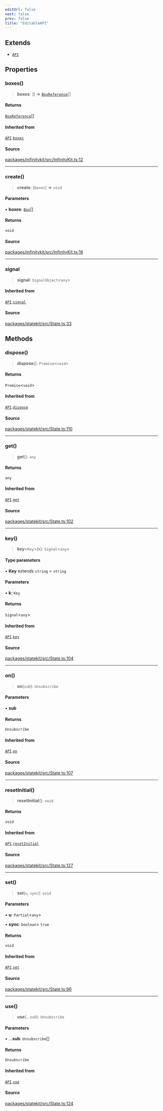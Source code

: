 ```yaml
---
editUrl: false
next: false
prev: false
title: "EditableAPI"
---
```


## Extends

- [`API`](API.md)

## Properties

### boxes()

> **boxes**: () => [`BoxReference`](../type-aliases/BoxReference.md)[]

#### Returns

[`BoxReference`](../type-aliases/BoxReference.md)[]

#### Inherited from

[`API`](API.md).[`boxes`](API.md#boxes)

#### Source

[packages/infinitykit/src/InfinityKit.ts:12](https://github.com/nodenogg-in/alpha-p2p/blob/fd5f5c9/packages/infinitykit/src/InfinityKit.ts#L12)

***

### create()

> **create**: (`boxes`) => `void`

#### Parameters

• **boxes**: [`Box`](../type-aliases/Box.md)[]

#### Returns

`void`

#### Source

[packages/infinitykit/src/InfinityKit.ts:16](https://github.com/nodenogg-in/alpha-p2p/blob/fd5f5c9/packages/infinitykit/src/InfinityKit.ts#L16)

***

### signal

> **signal**: `SignalObject`\<`any`\>

#### Inherited from

[`API`](API.md).[`signal`](API.md#signal)

#### Source

[packages/statekit/src/State.ts:33](https://github.com/nodenogg-in/alpha-p2p/blob/fd5f5c9/packages/statekit/src/State.ts#L33)

## Methods

### dispose()

> **dispose**(): `Promise`\<`void`\>

#### Returns

`Promise`\<`void`\>

#### Inherited from

[`API`](API.md).[`dispose`](API.md#dispose)

#### Source

[packages/statekit/src/State.ts:110](https://github.com/nodenogg-in/alpha-p2p/blob/fd5f5c9/packages/statekit/src/State.ts#L110)

***

### get()

> **get**(): `any`

#### Returns

`any`

#### Inherited from

[`API`](API.md).[`get`](API.md#get)

#### Source

[packages/statekit/src/State.ts:102](https://github.com/nodenogg-in/alpha-p2p/blob/fd5f5c9/packages/statekit/src/State.ts#L102)

***

### key()

> **key**\<`Key`\>(`k`): `Signal`\<`any`\>

#### Type parameters

• **Key** extends `string` = `string`

#### Parameters

• **k**: `Key`

#### Returns

`Signal`\<`any`\>

#### Inherited from

[`API`](API.md).[`key`](API.md#key)

#### Source

[packages/statekit/src/State.ts:104](https://github.com/nodenogg-in/alpha-p2p/blob/fd5f5c9/packages/statekit/src/State.ts#L104)

***

### on()

> **on**(`sub`): `Unsubscribe`

#### Parameters

• **sub**

#### Returns

`Unsubscribe`

#### Inherited from

[`API`](API.md).[`on`](API.md#on)

#### Source

[packages/statekit/src/State.ts:107](https://github.com/nodenogg-in/alpha-p2p/blob/fd5f5c9/packages/statekit/src/State.ts#L107)

***

### resetInitial()

> **resetInitial**(): `void`

#### Returns

`void`

#### Inherited from

[`API`](API.md).[`resetInitial`](API.md#resetinitial)

#### Source

[packages/statekit/src/State.ts:127](https://github.com/nodenogg-in/alpha-p2p/blob/fd5f5c9/packages/statekit/src/State.ts#L127)

***

### set()

> **set**(`u`, `sync`): `void`

#### Parameters

• **u**: `Partial`\<`any`\>

• **sync**: `boolean`= `true`

#### Returns

`void`

#### Inherited from

[`API`](API.md).[`set`](API.md#set)

#### Source

[packages/statekit/src/State.ts:96](https://github.com/nodenogg-in/alpha-p2p/blob/fd5f5c9/packages/statekit/src/State.ts#L96)

***

### use()

> **use**(...`sub`): `Unsubscribe`

#### Parameters

• ...**sub**: `Unsubscribe`[]

#### Returns

`Unsubscribe`

#### Inherited from

[`API`](API.md).[`use`](API.md#use)

#### Source

[packages/statekit/src/State.ts:124](https://github.com/nodenogg-in/alpha-p2p/blob/fd5f5c9/packages/statekit/src/State.ts#L124)

